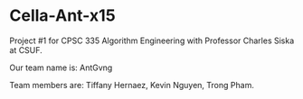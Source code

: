 # Cella-Ant-x15
Project #1 for CPSC 335 Algorithm Engineering with Professor Charles Siska at CSUF.  

Our team name is: AntGvng

Team members are:
    Tiffany Hernaez,
    Kevin Nguyen, 
    Trong Pham.
    
